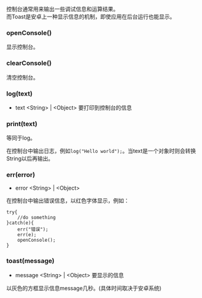 控制台通常用来输出一些调试信息和运算结果。  
而Toast是安卓上一种显示信息的机制，即使应用在后台运行也能显示。

### openConsole()
显示控制台。
### clearConsole()
清空控制台。
### log(text)
* text \<String\> | \<Object\> 要打印到控制台的信息

### print(text)
等同于log。

在控制台中输出日志，例如`log("Hello world");`。当text是一个对象时则会转换String以后再输出。  

### err(error)
* error \<String\> | \<Object\> 

在控制台中输出错误信息，以红色字体显示，例如：
```
try{
    //do something
}catch(e){
    err("错误");
    err(e);
    openConsole();
}
```

### toast(message)
* message \<String\> | \<Object\> 要显示的信息

以灰色的方框显示信息message几秒。(具体时间取决于安卓系统)